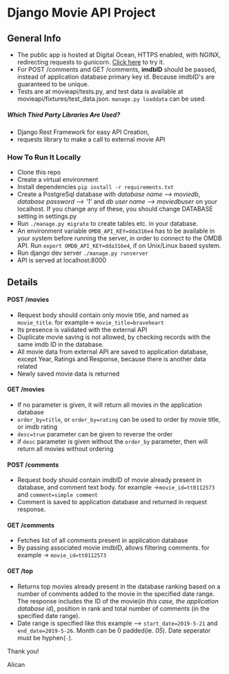 # Django Movie API Project 

## General Info

- The public app is hosted at Digital Ocean, HTTPS enabled, with NGINX, redirecting requests to gunicorn. [Click here](https://movieapi.flowfelis.com/movies) to try it.
- For POST /comments and GET /comments, **imdbID** should be passed, instead of application database primary key id.
Because imdbID's are guaranteed to be unique.
- Tests are at movieapi/tests.py, and test data is available at movieapi/fixtures/test_data.json. `manage.py loaddata` can be used.
##### Which Third Party Libraries Are Used?
- Django Rest Framework for easy API Creation,
- requests library to make a call to external movie API

### How To Run It Locally
- Clone this repo
- Create a virtual environment
- Install dependencies `pip install -r requirements.txt`
- Create a PostgreSql database with *database name --> moviedb*, *database password --> '1'* and *db user name --> moviedbuser*
on your localhost. If you change any of these, you should change DATABASE setting in settings.py
- Run `./manage.py migrate` to create tables etc. in your database.
- An environment variable `OMDB_API_KEY=dda316e4` has to be available in your system before running the server,
in order to connect to the OMDB API. Run `export OMDB_API_KEY=dda316e4`, if on Unix/Linux based system.
- Run django dev server `./manage.py runserver` 
- API is served at localhost:8000

## Details
#### POST /movies

- Request body should contain only movie title, and named as `movie_title`. for example-> `movie_title=braveheart`
- Its presence is validated with the external API
- Duplicate movie saving is not allowed, by checking records with the same imdb ID in the database.
- All movie data from external API are saved to application database, except Year, Ratings and Response,
because there is another data related
- Newly saved movie data is returned

#### GET /movies
- If no parameter is given, it will return all movies in the application database
- `order_by=title`, or `order_by=rating` can be used to order by movie title, or imdb rating
- `desc=true` parameter can be given to reverse the order
- if `desc` parameter is given without the `order_by` parameter, then will return all movies without ordering

#### POST /comments
- Request body should contain imdbID of movie already present in database, and comment text body.
for example ->`movie_id=tt0112573` and `comment=simple comment`
- Comment is saved to application database and returned in request response.

#### GET /comments
- Fetches list of all comments present in application database
- By passing associated movie imdbID, allows filtering comments. for example -> `movie_id=tt0112573` 

#### GET /top
- Returns top movies already present in the database ranking based on a number of comments added to the movie
 in the specified date range. The response includes the ID of the movie(*in this case, the application database id*), position in rank and total number of comments (in the specified date range). 
 - Date range is specified like this example --> `start_date=2019-5-21` and `end_date=2019-5-26`. Month can be 0 padded(ie. *05*).
 Date seperator must be hyphen(`-`).

Thank you! 

Alican